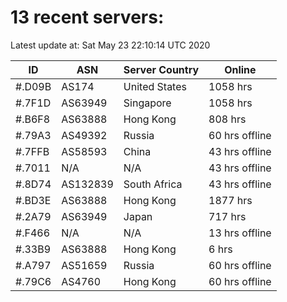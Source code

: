 # 13 recent servers:

Latest update at: Sat May 23 22:10:14 UTC 2020

| ID | ASN | Server Country | Online |
| -- | --- | -------------- | ------ |
| #.D09B | AS174 | United States | 1058 hrs |
| #.7F1D | AS63949 | Singapore | 1058 hrs |
| #.B6F8 | AS63888 | Hong Kong | 808 hrs |
| #.79A3 | AS49392 | Russia | 60 hrs offline |
| #.7FFB | AS58593 | China | 43 hrs offline |
| #.7011 | N/A | N/A | 43 hrs offline |
| #.8D74 | AS132839 | South Africa | 43 hrs offline |
| #.BD3E | AS63888 | Hong Kong | 1877 hrs |
| #.2A79 | AS63949 | Japan | 717 hrs |
| #.F466 | N/A | N/A | 13 hrs offline |
| #.33B9 | AS63888 | Hong Kong | 6 hrs |
| #.A797 | AS51659 | Russia | 60 hrs offline |
| #.79C6 | AS4760 | Hong Kong | 60 hrs offline |


